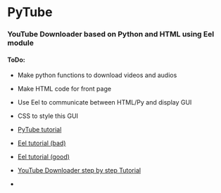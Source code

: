 # PyTube

### YouTube Downloader based on Python and HTML using Eel module

#### ToDo:
  - Make python functions to download videos and audios
  - Make HTML code for front page
  - Use Eel to communicate between HTML/Py and display GUI
  - CSS to style this GUI

- [PyTube tutorial](https://towardsdatascience.com/build-a-youtube-downloader-with-python-8ef2e6915d97)
- [Eel tutorial (bad)](https://www.youtube.com/watch?v=vKyKZlPqO8I)
- [Eel tutorial (good)](https://www.youtube.com/watch?v=8eeUV1RHkmw)
- [YouTube Downloader step by step Tutorial](https://medium.com/@Moorad/how-i-made-my-own-youtube-downloader-using-javascript-and-node-js-160b172f6e10) 
- 

